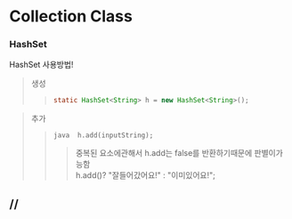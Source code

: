 # Collection Class

### HashSet<type>
HashSet 사용방법!

>생성
>> ```java
>>static HashSet<String> h = new HashSet<String>();
>>```
  
>추가
>>```java  h.add(inputString);```
>>>중복된 요소에관해서 h.add는 false를 반환하기때문에 판별이가능함<br/>h.add()? "잘들어갔어요!" : "이미있어요!";

//
---

